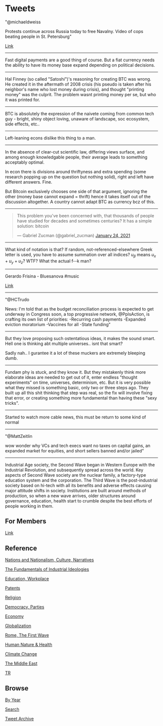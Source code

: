 # Tweets

"@michaeldweiss

Protests continue across Russia today to free Navalny. Video of cops
beating people in St. Petersburg"

[Link](https://mobile.twitter.com/michaeldweiss/status/1355914024328835072)

---

Fast digital payments are a good thing of course. But a fiat currency
needs the ability to have its money base expand depending on political
decisions.

---

Hal Finney (so called "Satoshi")'s reasoning for creating BTC was
wrong. He created it in the aftermath of 2008 crisis (his pseudo is
taken after his neighbor's name who lost money during crisis), and
thought "printing money" was the culprit. The problem wasnt printing
money per se, but who it was printed for.

---

BTC is absolutely the expression of the naivete coming from common
tech guy - bright, shiny object loving, unaware of landscape, soc
ecosystem, side effects, etc..

---

Left-leaning econs dislike this thing to a man.

---

In the absence of clear-cut scientific law, differing views surface,
and among enough knowledgable people, their average leads to something
acceptably optimal.

In econ there is divisions around thriftyness and extra spending (some
research popping up on the question but nothing solid), right and left
have different answers. Fine.

But Bitcoin exclusively chooses one side of that argument, ignoring
the other (money base cannot expand = thrift) hence it takes itself
out of the discussion altogether. A country cannot adapt BTC as
currency bcz of this.

---

<blockquote class="twitter-tweet"><p lang="en" dir="ltr">This problem you&#39;ve been concerned with, that thousands of people have studied for decades and sometimes centuries? It has a simple solution: bitcoin</p>&mdash; Gabriel Zucman (@gabriel_zucman) <a href="https://twitter.com/gabriel_zucman/status/1353189704385011712?ref_src=twsrc%5Etfw">January 24, 2021</a></blockquote> <script async src="https://platform.twitter.com/widgets.js" charset="utf-8"></script>

---

What kind of notation is that? If random, not-referenced-elsewhere
Greek letter is used, you have to assume summation over all indices?
$u_\beta$ means $u_x + u_y + u_z$? WTF? What the actual f--k man?

---

Gerardo Frisina - Bluesanova \#music

[Link](https://youtu.be/9kl3sU_id58)

---

"@HCTrudo

News: I'm told that as the budget reconciliation process is expected
to get underway in Congress soon, a top progressive network,
@PplsAction, is crafting its own list of priorities: -Recurring cash
payments -Expanded eviction moratorium -Vaccines for all -State
funding"

---

But they love proposing such ostentatious ideas, it makes the sound
smart. Hell one is thinking abt multiple universes.. isnt that smart?

Sadly nah.. I gurantee it a lot of these muckers are extremely
bleeping dumb.

---

Fundam phy is stuck, and they know it. But they mistakenly think more
elaborate ideas are needed to get out of it, enter endless "thought
experiments" on time, universes, determinism, etc. But it is very
possible what they missed is something basic, only two or three steps
ago. They built up all this shit thinking that step was real, so the
fix will involve fixing that error, or creating something more
fundamental than having these "sexy tricks".

---

Started to watch more cable news, this must be return to some kind of normal

---

"@MattZeitlin

wow wonder why VCs and tech execs want no taxes on capital gains, an
expanded market for equities, and short sellers banned and/or jailed"

---

Industrial Age society, the Second Wave began in Western Europe with
the Industrial Revolution, and subsequently spread across the
world. Key aspects of Second Wave society are the nuclear family, a
factory-type education system and the corporation. The Third Wave is
the post-industrial society based on hi-tech with all its benefits and
adverse effects causing major attitude shifts in society. Institutions
are built around methods of production, so when a new wave arrives,
older structures around governance, education, health start to crumble
despite the best efforts of people working in them.

## For Members

[Link](https://thirdwave-members.herokuapp.com)

## Reference

[Nations and Nationalism, Culture, Narratives](/2013/02/nations-and-nationalism.md)

[The Fundamentals of Industrial Ideologies](/2011/04/fundamentals-of-industrial-ideologies.md)

[Education, Workplace](2017/09/education-workplace.md)

[Patents](/2018/09/patents.md)

[Religion](/2015/04/god-religion.md)

[Democracy, Parties](/2016/11/democracy.md)

[Economy](/2018/05/economy.md)

[Globalization](/2018/09/globalization.md)

[Rome, The First Wave](/2017/12/rome.md)

[Human Nature & Health](/2020/07/human-nature.md)

[Climate Change](/2018/12/climate.md)

[The Middle East](/2019/07/middleeast.md)

[TR](../tr)

## Browse

[By Year](years.md)

[Search](search.html)

[Tweet Archive](/tweets/README.md)


